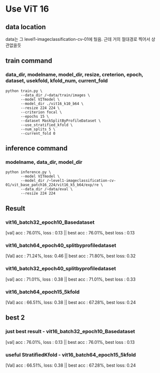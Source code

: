 # Use ViT 16
## data location
data는 그 level1-imageclassification-cv-01에 뒀음.
근데 거의 절대경로 찍어서 상관없을듯 

## train command 
### data_dir, modelname, model_dir, resize, creterion, epoch, dataset, usekfold, kfold_num, current_fold
```
python train.py \
       --data_dir /~data/train/images \
       --model VITmodel \
       --model_dir ./vit16_k10_b64 \
       --resize 224 224 \
       --criterion focal \
       --epochs 15 \
       --dataset MaskSplitByProfileDataset \
       --use_stratified_kfold \
       --num_splits 5 \
       --current_fold 0
```

## inference command
### modelname, data_dir, model_dir

```
python inference.py \
       --model VITmodel \
       --model_dir /~level1-imageclassification-cv-01/vit_base_patch16_224/vit16_k5_b64/exp/re \
       --data_dir /~data/eval \
       --resize 224 224
```

## Result
### vit16_batch32_epoch10_Basedataset
[val] acc : 76.01%, loss : 0.13 || best acc : 76.01%, best loss : 0.13
### vit16_batch64_epoch40_splitbyprofiledataset
[Val] acc : 71.24%, loss: 0.46 || best acc : 71.80%, best loss: 0.32
### vit16_batch32_epoch40_splitbyprofiledataset
[val] acc : 71.01%, loss : 0.38 || best acc : 71.01%, best loss : 0.33
### vit16_batch64_epoch15_5kfold
[Val] acc : 66.51%, loss: 0.38 || best acc : 67.28%, best loss: 0.24

## best 2
### just best result - vit16_batch32_epoch10_Basedataset
[val] acc : 76.01%, loss : 0.13 || best acc : 76.01%, best loss : 0.13
### useful StratifiedKfold - vit16_batch64_epoch15_5kfold
[Val] acc : 66.51%, loss: 0.38 || best acc : 67.28%, best loss: 0.24
